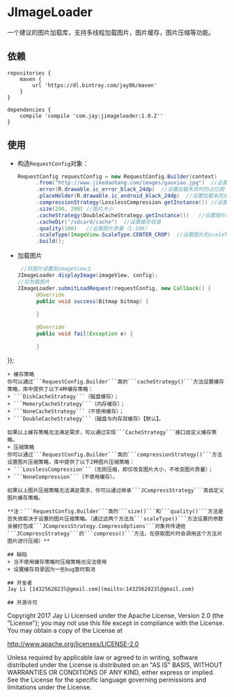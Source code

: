 # JImageLoader
一个建议的图片加载库，支持多线程加载图片，图片缓存，图片压缩等功能。

## 依赖
```Gradle
repositories {
    maven {
        url 'https://dl.bintray.com/jay86/maven'
    }
}

dependencies {
    compile 'compile 'com.jay:jimageloader:1.0.2''
}
```

## 使用
+ 构造```RequestConfig```对象：
  ```Java
  RequestConfig requestConfig = new RequestConfig.Builder(context)
        .from("http://www.jikedaohang.com/images/gaoxiao.jpg")  //设置图片地址
        .error(R.drawable.ic_error_black_24dp)  //设置加载失败时的占位图
        .placeHolder(R.drawable.ic_android_black_24dp)  //设置加载未完成前的占位图
        .compressionStrategy(LosslessCompression.getInstance()) //设置图片压缩策略
        .size(200, 200) //图片大小
        .cacheStrategy(DoubleCacheStrategy.getInstance())   //设置图片缓存策略
        .cacheDir("/sdcard/cache")  //设置缓存目录
        .quality(100)   //设置图片质量（1-100）
        .scaleType(ImageView.ScaleType.CENTER_CROP)  //设置图片的scaleType
        .build();
  ```
+ 加载图片
  ```Java
   //将图片设置到imageView上
  JImageLoader.displayImage(imageView, config);
  //仅加载图片
  JImageLoader.submitLoadRequest(requestConfig, new Callback() {
    	@Override
    	public void success(Bitmap bitmap) {
     
    	}
 
    	@Override
    	public void fail(Exception e) {
 
    	}
});
  ```
+ 缓存策略
你可以通过```RequestConfig.Builder```类的```cacheStrategy()```方法设置缓存策略，库中提供了以下4种缓存策略：
  + ```DiskCacheStrategy```（磁盘缓存）；
  + ```MemoryCacheStrategy```（内存缓存）；
  + ```NoneCacheStrategy```（不使用缓存）；
  + ```DoubleCacheStrategy```（磁盘与内存双缓存）【默认】。

  如果以上缓存策略无法满足需求，可以通过实现```CacheStrategy```接口自定义缓存策略。
+ 压缩策略
你可以通过```RequestConfig.Builder```类的```compressionStrategy()```方法设置图片压缩策略，库中提供了以下2种图片压缩策略：
  + ```LosslessCompression```（无损压缩，即仅改变图片大小，不改变图片质量）；
  + ```NoneCompression```（不使用缓存）。
  
  如果以上图片压缩策略无法满足需求，你可以通过继承```JCompressStrategy```类自定义图片缓存策略。

**注：```RequestConfig.Builder```类的```size()```和```quality()```方法是否失效取决于设置的图片压缩策略。（通过这两个方法及```scaleType()```方法设置的参数会被打包成```JCompressStrategy.CompressOptions```对象并传递给```JCompressStrategy```的```compress()```方法，在获取图片时会调用这个方法对图片进行压缩）**

## 缺陷
+ 当不使用缓存策略时压缩策略也没法使用
+ 设置缓存目录因为一些bug暂时取消

## 开发者
Jay Li [1432562823l@gmail.com](mailto:1432562823l@gmail.com)

## 开源许可
```
Copyright 2017 Jay Li
Licensed under the Apache License, Version 2.0 (the "License");
you may not use this file except in compliance with the License.
You may obtain a copy of the License at

   http://www.apache.org/licenses/LICENSE-2.0

Unless required by applicable law or agreed to in writing, software
distributed under the License is distributed on an "AS IS" BASIS,
WITHOUT WARRANTIES OR CONDITIONS OF ANY KIND, either express or implied.
See the License for the specific language governing permissions and
limitations under the License.
```